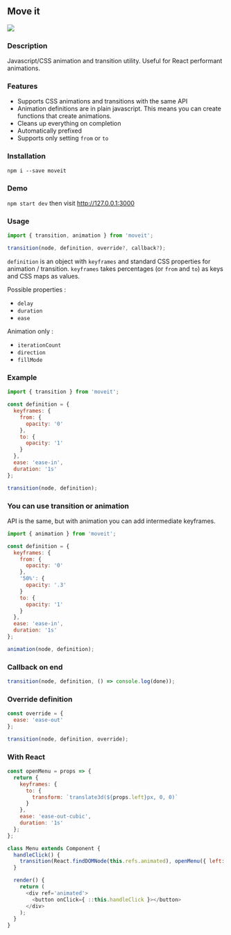 ## Move it

![](https://cloud.githubusercontent.com/assets/333073/9832219/6e0ff88e-5974-11e5-94c4-1efcac24f657.jpg)

### Description
Javascript/CSS animation and transition utility. Useful for React performant animations.

### Features
- Supports CSS animations and transitions with the same API
- Animation definitions are in plain javascript. This means you can create functions that create animations.
- Cleans up everything on completion
- Automatically prefixed
- Supports only setting `from` or `to`

### Installation
```
npm i --save moveit
```

### Demo
`npm start dev` then visit http://127.0.0.1:3000

### Usage
```js
import { transition, animation } from 'moveit';

transition(node, definition, override?, callback?);
```
`definition` is an object with `keyframes` and standard CSS properties for
animation / transition. `keyframes` takes percentages (or `from` and `to`) as
keys and CSS maps as values.

Possible properties :
- `delay`
- `duration`
- `ease`

Animation only :
- `iterationCount`
- `direction`
- `fillMode`

### Example
```js
import { transition } from 'moveit';

const definition = {
  keyframes: {
    from: {
      opacity: '0'
    },
    to: {
      opacity: '1'
    }
  },
  ease: 'ease-in',
  duration: '1s'
};

transition(node, definition);
```

### You can use transition or animation
API is the same, but with animation you can add intermediate keyframes.
```js
import { animation } from 'moveit';

const definition = {
  keyframes: {
    from: {
      opacity: '0'
    },
    '50%': {
      opacity: '.3'
    }
    to: {
      opacity: '1'
    }
  },
  ease: 'ease-in',
  duration: '1s'
};

animation(node, definition);
```

### Callback on end
```js
transition(node, definition, () => console.log(done));
```

### Override definition
```js
const override = {
  ease: 'ease-out'
};

transition(node, definition, override);
```

### With React
```js
const openMenu = props => {
  return {
    keyframes: {
      to: {
        transform: `translate3d(${props.left}px, 0, 0)`
      }
    },
    ease: 'ease-out-cubic',
    duration: '1s'
  };
};

class Menu extends Component {
  handleClick() {
    transition(React.findDOMNode(this.refs.animated), openMenu({ left: this.props.menuWidth - window.innerWidth }));
  }

  render() {
    return (
      <div ref='animated'>
        <button onClick={ ::this.handleClick }></button>
      </div>
    );
  }
}
```
